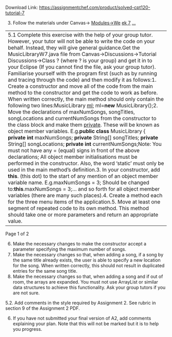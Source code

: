 Download Link: https://assignmentchef.com/product/solved-cpt120-tutorial-7
<br>
<ol start="3">

 <li>Follow the materials under Canvas→ <a href="https://rmit.instructure.com/courses/56609/modules">Modules→We</a> <a href="https://rmit.instructure.com/courses/56609/modules">e</a><a href="https://rmit.instructure.com/courses/56609/modules">k</a><a href="https://rmit.instructure.com/courses/56609/modules">  </a><a href="https://rmit.instructure.com/courses/56609/modules">7</a> <a href="https://rmit.instructure.com/courses/56609/modules">…</a></li>

</ol>

<table width="741">

 <tbody>

  <tr>

   <td width="741">5.1 Complete this exercise with the help of your group tutor. However, your tutor will not be able to write the code on your behalf. Instead, they will give general guidance.Get the MusicLibraryW7.java file from Canvas→Discussions→Tutorial Discussions→Class ? (where ? is your group) and get it in to your Eclipse (If you cannot find the file, ask your group tutor). Familiarise yourself with the program first (such as by running and tracing through the code) and then modify it as follows:1.                   Create a constructor and move all of the code from the main method to the constructor and get the code to work as before. When written correctly, the main method should only contain the following two lines:MusicLibrary <u>ml</u>; ml=<strong>new</strong> MusicLibrary();2.                   Move the declarations of maxNumSongs, songTitles, songLocations and currentNumSongs from the constructor to the class block and make them <u>private</u>. These will be known as object member variables. E.g.<strong>public</strong> <strong>class</strong> MusicLibrary { <strong>private</strong> <strong>int</strong> maxNumSongs; <strong>private</strong> String[] songTitles; <strong>private</strong> String[] songLocations; <strong>private</strong> <strong>int</strong> currentNumSongs;Note: You must not have any = (equal) signs in front of the above declarations; All object member initialisations must be performed in the constructor. Also, the word ‘static’ must only be used in the main method’s definition.3.                   In your constructor, add <strong>this</strong>. (this dot) to the start of any mention of an object member variable name. E.g.maxNumSongs = 3; Should be changed to:<strong>this</strong>.maxNumSongs = 3;… and so forth for all object member variables (there are many such places).4.                   Create a method each for the three menu items of the application.5.                   Move at least one segment of repeated code to its own method. This method should take one or more parameters and return an appropriate value.</td>

  </tr>

 </tbody>

</table>

Page 1 of 2

<ol start="6">

 <li>Make the necessary changes to make the constructor accept a parameter specifying the maximum number of songs.</li>

 <li>Make the necessary changes so that, when adding a song, if a song by the same title already exists, the user is able to specify a new location for the song. When written correctly, this should not result in duplicated entries for the same song title.</li>

 <li>Make the necessary changes so that, when adding a song and if out of room, the arrays are expanded. You must not use ArrayList or similar data structures to achieve this functionality. Ask your group tutors if you are not sure.</li>

</ol>

5.2. Add comments in the style required by Assignment 2. See rubric in section 9 of the Assignment 2 PDF.

<ol start="6">

 <li>If you have not submitted your final version of A2, add comments explaining your plan. Note that this will not be marked but it is to help you progress.</li>

</ol>